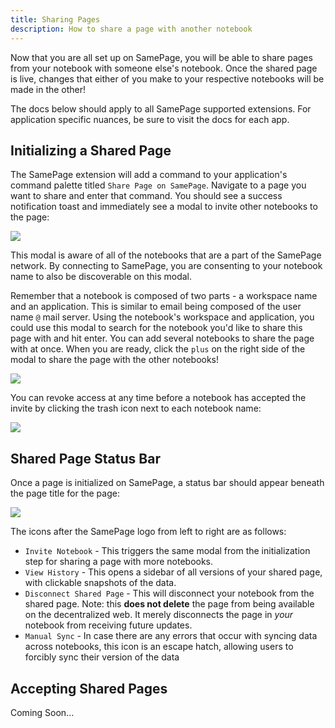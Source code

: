 ```yaml
---
title: Sharing Pages
description: How to share a page with another notebook
---
```


Now that you are all set up on SamePage, you will be able to share pages from your notebook with someone else's notebook. Once the shared page is live, changes that either of you make to your respective notebooks will be made in the other!

The docs below should apply to all SamePage supported extensions. For application specific nuances, be sure to visit the docs for each app.

## Initializing a Shared Page

The SamePage extension will add a command to your application's command palette titled `Share Page on SamePage`. Navigate to a page you want to share and enter that command. You should see a success notification toast and immediately see a modal to invite other notebooks to the page:

![](/images/docs/basics/sharePageOnSamePage.png)

This modal is aware of all of the notebooks that are a part of the SamePage network. By connecting to SamePage, you are consenting to your notebook name to also be discoverable on this modal.

Remember that a notebook is composed of two parts - a workspace name and an application. This is similar to email being composed of the user name `@` mail server. Using the notebook's workspace and application, you could use this modal to search for the notebook you'd like to share this page with and hit enter. You can add several notebooks to share the page with at once. When you are ready, click the `plus` on the right side of the modal to share the page with the other notebooks!

![](/images/docs/basics/sharedPages.png)

You can revoke access at any time before a notebook has accepted the invite by clicking the trash icon next to each notebook name:

![](/images/docs/basics/pendingInvites.png)

## Shared Page Status Bar

Once a page is initialized on SamePage, a status bar should appear beneath the page title for the page:

![](/images/docs/basics/status.png)

The icons after the SamePage logo from left to right are as follows:
- `Invite Notebook` - This triggers the same modal from the initialization step for sharing a page with more notebooks.
- `View History` - This opens a sidebar of all versions of your shared page, with clickable snapshots of the data.
- `Disconnect Shared Page` - This will disconnect your notebook from the shared page. Note: this **does not delete** the page from being available on the decentralized web. It merely disconnects the page in _your_ notebook from receiving future updates. 
- `Manual Sync` - In case there are any errors that occur with syncing data across notebooks, this icon is an escape hatch, allowing users to forcibly sync their version of the data

## Accepting Shared Pages

Coming Soon...
